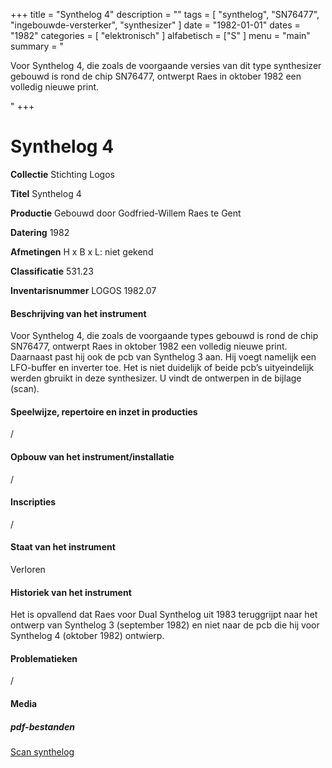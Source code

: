 ﻿+++
title = "Synthelog 4"
description = ""
tags = [ "synthelog", "SN76477", "ingebouwde-versterker", "synthesizer"
]
date = "1982-01-01"
dates = "1982"
categories = [ "elektronisch"
]
alfabetisch = ["S"
]
menu = "main"
summary = "<p>Voor Synthelog 4, die zoals de voorgaande versies van dit type synthesizer gebouwd is rond de chip SN76477, ontwerpt Raes in oktober 1982 een volledig nieuwe print.</p>"
+++

# Synthelog 4


**Collectie**
Stichting Logos

**Titel**
Synthelog 4

**Productie**
Gebouwd door Godfried-Willem Raes te Gent

**Datering**
1982

**Afmetingen**
H x B x L: niet gekend

**Classificatie**
531.23

**Inventarisnummer**
LOGOS 1982.07

#### Beschrijving van het instrument
Voor Synthelog 4, die zoals de voorgaande types gebouwd is rond de  chip SN76477, ontwerpt Raes in oktober 1982 een volledig nieuwe print. Daarnaast past hij ook de pcb van Synthelog 3 aan. Hij voegt namelijk een LFO-buffer en inverter toe. Het is niet duidelijk of beide pcb’s uityeindelijk werden gbruikt in deze synthesizer. U vindt de ontwerpen in de bijlage (scan).

#### Speelwijze, repertoire en inzet in producties
/

#### Opbouw van het instrument/installatie
/

#### Inscripties
/
#### Staat van het instrument
Verloren

#### Historiek van het instrument
Het is opvallend dat Raes voor Dual Synthelog uit 1983 teruggrijpt naar het ontwerp van Synthelog 3 (september 1982) en niet naar de pcb die hij voor Synthelog 4 (oktober 1982) ontwierp. 

#### Problematieken
/

#### Media

##### pdf-bestanden
[Scan synthelog ](/logoscollectie/pdf/Synthelog4/Scan%20synthelog%204.pdf)
